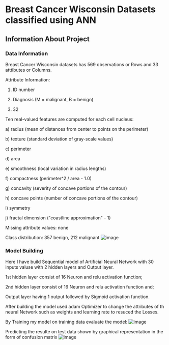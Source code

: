 # **Breast Cancer Wisconsin Datasets classified using ANN**

## **Information About Project**

### Data Information

Breast Cancer Wisconsin datasets has 569 observations or Rows and 33 atttibutes or Columns.

Attribute Information:

1) ID number
 
2) Diagnosis (M = malignant, B = benign)
 
3) 32

Ten real-valued features are computed for each cell nucleus:

a) radius (mean of distances from center to points on the perimeter)

b) texture (standard deviation of gray-scale values)

c) perimeter

d) area

e) smoothness (local variation in radius lengths)

f) compactness (perimeter^2 / area - 1.0)

g) concavity (severity of concave portions of the contour)

h) concave points (number of concave portions of the contour)

i) symmetry

j) fractal dimension ("coastline approximation" - 1)

Missing attribute values: none

Class distribution: 357 benign, 212 malignant
![image](https://user-images.githubusercontent.com/45824743/120284948-69e1d900-c2da-11eb-88e0-5e2c400b40b4.png)

### Model Building

Here I have build Sequential model of Artificial Neural Network with 30 inputs valuse with 2 hidden layers and Output layer.

1st hidden layer consist of 16 Neuron and relu activation function;

2nd hidden layer consist of 16 Neuron and relu activation function and;

Output layer having 1 output followed by Sigmoid activation function.

After building the model used adam Optimizer to change the attributes of th neural Network such as weights and learning rate to resuced the Losses.

By Training my model on training data evaluate the model:
![image](https://user-images.githubusercontent.com/45824743/120286690-28522d80-c2dc-11eb-885f-9453d1dbaa12.png)

Predicting the resulte on test data shown by graphical representation in the form of confusion matrix
![image](https://user-images.githubusercontent.com/45824743/120287103-8e3eb500-c2dc-11eb-86dd-dca4b48fe989.png)



